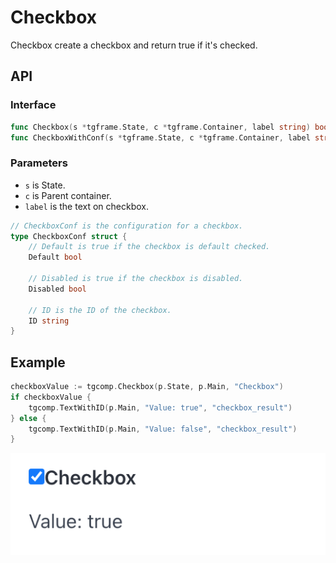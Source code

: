 # Checkbox

Checkbox create a checkbox and return true if it's checked.

## API

### Interface

```go
func Checkbox(s *tgframe.State, c *tgframe.Container, label string) bool
func CheckboxWithConf(s *tgframe.State, c *tgframe.Container, label string, conf *CheckboxConf) bool
```

### Parameters

* `s` is State.
* `c` is Parent container.
* `label` is the text on checkbox.

```go
// CheckboxConf is the configuration for a checkbox.
type CheckboxConf struct {
	// Default is true if the checkbox is default checked.
	Default bool

	// Disabled is true if the checkbox is disabled.
	Disabled bool

	// ID is the ID of the checkbox.
	ID string
}
```

## Example

```go
checkboxValue := tgcomp.Checkbox(p.State, p.Main, "Checkbox")
if checkboxValue {
	tgcomp.TextWithID(p.Main, "Value: true", "checkbox_result")
} else {
	tgcomp.TextWithID(p.Main, "Value: false", "checkbox_result")
}
```

![checkbox component](checkbox.png)
